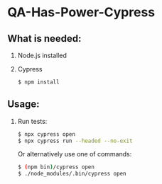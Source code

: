 # QA-Has-Power-Cypress

## What is needed:

1. Node.js installed
2. Cypress

   ```bash
   $ npm install

   ```

## Usage:

1. Run tests:

   ```bash
   $ npx cypress open
   $ npx cypress run --headed --no-exit
   ```

   Or alternatively use one of commands:

   ```bash
   $ (npm bin)/cypress open
   $ ./node_modules/.bin/cypress open
   ```
